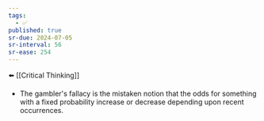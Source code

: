 ```yaml
---
tags:
  - ✅
published: true
sr-due: 2024-07-05
sr-interval: 56
sr-ease: 254
---
```


⬅️ [[Critical Thinking]]

- The gambler's fallacy is the mistaken notion that the odds for something with a fixed probability increase or decrease depending upon recent occurrences.